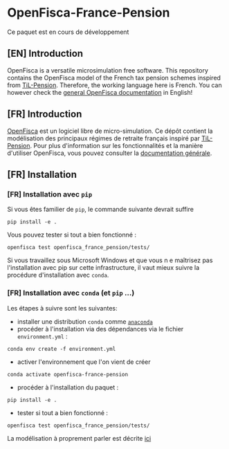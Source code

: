 # OpenFisca-France-Pension

Ce paquet est en cours de développement

## [EN] Introduction

OpenFisca is a versatile microsimulation free software. This repository contains the OpenFisca model of the French tax pension schemes inspired from [TiL-Pension](https://www.github.com/TaxIPP-Life/Til-Pension).
Therefore, the working language here is French. You can however check the [general OpenFisca documentation](https://openfisca.org/doc/) in English!

## [FR] Introduction

[OpenFisca](https://www.openfisca.fr/) est un logiciel libre de micro-simulation. Ce dépôt contient la modélisation des principaux régimes de retraite français inspiré par [TiL-Pension](https://www.github.com/TaxIPP-Life/Til-Pension). Pour plus d'information sur les fonctionnalités et la manière d'utiliser OpenFisca, vous pouvez consulter la [documentation générale](https://openfisca.org/doc/).

## [FR] Installation

### [FR] Installation avec `pip`

Si vous êtes familier de `pip`, le commande suivante devrait suffire
```shell
pip install -e .
```
Vous pouvez tester si tout a bien fonctionné :
```shell
openfisca test openfisca_france_pension/tests/
```

Si vous travaillez sous Microsoft Windows et que vous n e maîtrisez pas l'installation avec pip sur cette infrastructure,
il vaut mieux suivre la procédure d'installation avec `conda`.

### [FR] Installation avec `conda` (et `pip` ...)

Les étapes à suivre sont les suivantes:
- installer une distribution `conda` comme [`anaconda`](https://www.anaconda.com/)
- procéder à l'installation via des dépendances via le fichier `environment.yml` :
```shell
conda env create -f environment.yml
```
- activer l'environnement que l'on vient de créer
```shell
conda activate openfisca-france-pension
```
- procéder à l'installation du paquet :
```shell
pip install -e .
```
- tester si tout a bien fonctionné :
```shell
openfisca test openfisca_france_pension/tests/
```

La modélisation à proprement parler est décrite [ici](./doc/modelisation.md)
